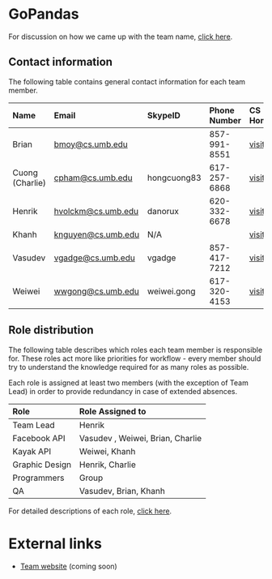 # GoPandas #
For discussion on how we came up with the team name, [click here](TeamName.md).

## Contact information ##
The following table contains general contact information for each team member.

| **Name** | **Email** | **SkypeID** | **Phone Number** | **CS Homepage** |
|:---------|:----------|:------------|:-----------------|:----------------|
| Brian | bmoy@cs.umb.edu |  | 857-991-8551 | [visitME](http://www.cs.umb.edu/~bmoy/) |
| Cuong (Charlie) | cpham@cs.umb.edu | hongcuong83 | 617-257-6868 | [visitME ](http://www.cs.umb.edu/~cpham/) |
| Henrik | hvolckm@cs.umb.edu | danorux | 620-332-6678 | [visitME](http://www.cs.umb.edu/~hvolckm/) |
| Khanh | knguyen@cs.umb.edu | N/A |  | [visitME](http://www.cs.umb.edu/~knguyen/) |
| Vasudev | vgadge@cs.umb.edu | vgadge  | 857-417-7212 | [visitME](http://www.cs.umb.edu/~vgadge/) |
| Weiwei | wwgong@cs.umb.edu | weiwei.gong | 617-320-4153 | [visitME](http://www.cs.umb.edu/~wwgong/) |

## Role distribution ##
The following table describes which roles each team member is responsible for. These roles act more like priorities for workflow - every member should try to understand the knowledge required for as many roles as possible.

Each role is assigned at least two members (with the exception of Team Lead) in order to provide redundancy in case of extended absences.

| **Role**         | **Role Assigned to** |
|:-----------------|:---------------------|
| Team Lead      | Henrik |
| Facebook API   | Vasudev , Weiwei, Brian, Charlie |
| Kayak API      | Weiwei, Khanh |
| Graphic Design | Henrik, Charlie |
| Programmers    | Group |
| QA             | Vasudev, Brian, Khanh |

For detailed descriptions of each role, [click here](TeamRoles.md).

# External links #
  * [Team website](http://www.gopandas.com) (coming soon)